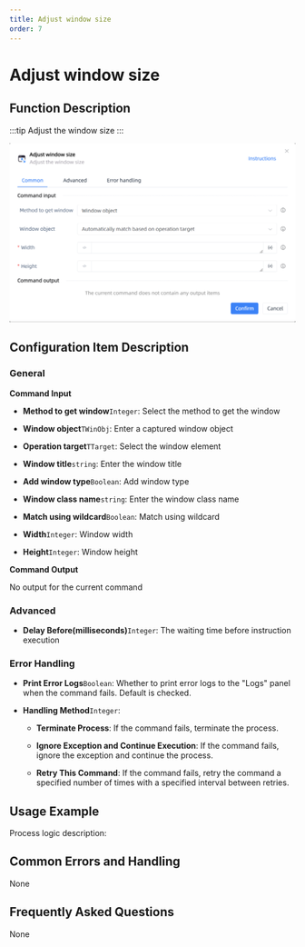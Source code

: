 ```yaml
---
title: Adjust window size
order: 7
---
```


# Adjust window size

## Function Description

:::tip 
Adjust the window size
:::

![Adjust window size](../../../assets/Adjust%20window%20size_command.png)

## Configuration Item Description

### General

**Command Input**

- **Method to get window**`Integer`: Select the method to get the window

- **Window object**`TWinObj`: Enter a captured window object

- **Operation target**`TTarget`: Select the window element

- **Window title**`string`: Enter the window title

- **Add window type**`Boolean`: Add window type

- **Window class name**`string`: Enter the window class name

- **Match using wildcard**`Boolean`: Match using wildcard

- **Width**`Integer`: Window width

- **Height**`Integer`: Window height


**Command Output**

No output for the current command

### Advanced

- **Delay Before(milliseconds)**`Integer`: The waiting time before instruction execution

### Error Handling

- **Print Error Logs**`Boolean`: Whether to print error logs to the "Logs" panel when the command fails. Default is checked. 

- **Handling Method**`Integer`:

    - **Terminate Process**: If the command fails, terminate the process.

    - **Ignore Exception and Continue Execution**: If the command fails, ignore the exception and continue the process.

    - **Retry This Command**: If the command fails, retry the command a specified number of times with a specified interval between retries.

## Usage Example

Process logic description:

## Common Errors and Handling

None

## Frequently Asked Questions

None

